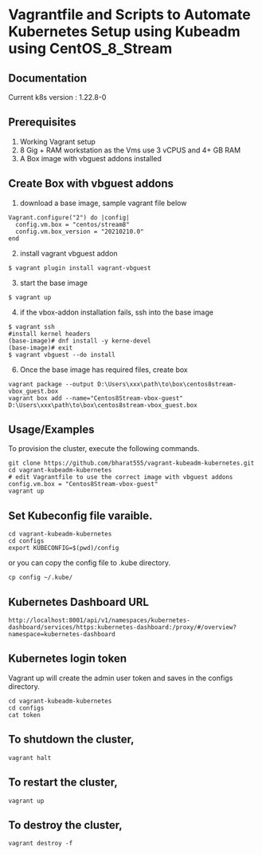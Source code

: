 
# Vagrantfile and Scripts to Automate Kubernetes Setup using Kubeadm using CentOS_8_Stream

## Documentation

Current k8s version : 1.22.8-0

## Prerequisites

1. Working Vagrant setup
2. 8 Gig + RAM workstation as the Vms use 3 vCPUS and 4+ GB RAM
3. A Box image with vbguest addons installed

## Create Box with vbguest addons
1. download a base image, sample vagrant file below
```shell
Vagrant.configure("2") do |config|
  config.vm.box = "centos/stream8"
  config.vm.box_version = "20210210.0"
end
```
2. install vagrant vbguest addon
```shell
$ vagrant plugin install vagrant-vbguest
```
3. start the base image
```shell
$ vagrant up
```
4. if the vbox-addon installation fails, ssh into the base image
```shell
$ vagrant ssh
#install kernel headers
(base-image)# dnf install -y kerne-devel
(base-image)# exit
$ vagrant vbguest --do install
```

6. Once the base image has required files, create box
```shell
vagrant package --output D:\Users\xxx\path\to\box\centos8stream-vbox_guest.box
vagrant box add --name="Centos8Stream-vbox-guest" D:\Users\xxx\path\to\box\centos8stream-vbox_guest.box
```

## Usage/Examples

To provision the cluster, execute the following commands.

```shell
git clone https://github.com/bharat555/vagrant-kubeadm-kubernetes.git
cd vagrant-kubeadm-kubernetes
# edit Vagrantfile to use the correct image with vbguest addons
config.vm.box = "Centos8Stream-vbox-guest"
vagrant up
```

## Set Kubeconfig file varaible.

```shell
cd vagrant-kubeadm-kubernetes
cd configs
export KUBECONFIG=$(pwd)/config
```

or you can copy the config file to .kube directory.

```shell
cp config ~/.kube/
```

## Kubernetes Dashboard URL

```shell
http://localhost:8001/api/v1/namespaces/kubernetes-dashboard/services/https:kubernetes-dashboard:/proxy/#/overview?namespace=kubernetes-dashboard
```

## Kubernetes login token

Vagrant up will create the admin user token and saves in the configs directory.

```shell
cd vagrant-kubeadm-kubernetes
cd configs
cat token
```

## To shutdown the cluster, 

```shell
vagrant halt
```

## To restart the cluster,

```shell
vagrant up
```

## To destroy the cluster, 

```shell
vagrant destroy -f
```

  
